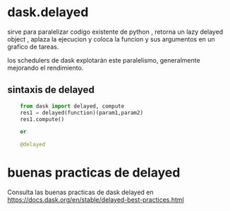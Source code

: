 # dask.delayed

sirve para paralelizar codigo existente de python , retorna un lazy delayed object , aplaza la ejecucion y coloca la funcion y sus argumentos en un grafico de tareas.

los schedulers de dask explotarán este paralelismo, generalmente mejorando el rendimiento.



## sintaxis de delayed

```python
    from dask import delayed, compute
    res1 = delayed(function)(param1,param2)
    res1.compute()

    or 

    @delayed
```
# buenas practicas de delayed
Consulta las buenas practicas de dask delayed en https://docs.dask.org/en/stable/delayed-best-practices.html